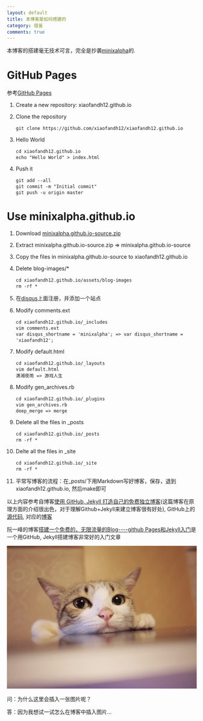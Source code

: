 ```yaml
---
layout: default
title: 本博客是如何搭建的
category: 借鉴
comments: true
---
```


本博客的搭建毫无技术可言，完全是抄袭[minixalpha](http://minixalpha.github.io)的.

# GitHub Pages
参考[GitHub Pages](https://pages.github.com)

1. Create a new repository: xiaofandh12.github.io
2. Clone the repository
   
    ```
    git clone https://github.com/xiaofandh12/xiaofandh12.github.io
    ```

3. Hello World
    
    ```
    cd xiaofandh12.github.io
    echo "Hello World" > index.html
    ```

4. Push it

    ```
    git add --all
    git commit -m "Initial commit"
    git push -u origin master
    ```

# Use minixalpha.github.io

1. Download [minixalpha.github.io-source.zip](https://github.com/minixalpha/minixalpha.github.io.git)
2. Extract minixalpha.github.io-source.zip => minixalpha.github.io-source
3. Copy the files in minixalpha.github.io-source to xiaofandh12.github.io
4. Delete blog-images/*

    ```
    cd xiaofandh12.github.io/assets/blog-images
    rm -rf *
    ```

5. 在[disqus](https://disqus.com/)上面注册，并添加一个站点

6. Modify comments.ext
    
    ```
    cd xiaofandh12.github.io/_includes
    vim comments.ext
    var disqus_shortname = 'minixalpha'; => var disqus_shortname = 'xiaofandh12';
    ```

7. Modify default.html

    ```
    cd xiaofandh12.github.io/_layouts
    vim default.html
    潇湘夜雨 => 游戏人生
    ```

8. Modify gen_archives.rb
    
    ```
    cd xiaofandh12.github.io/_plugins
    vim gen_archives.rb
    deep_merge => merge
    ```
9. Delete all the files in _posts

    ```
    cd xiaofandh12.github.io/_posts
    rm -rf *
    ```

10. Delte all the files in _site

    ```
    cd xiaofandh12.github.io/_site
    rm -rf *
    ```

11. 平常写博客的流程：在_posts/下用Markdown写好博客，保存，退到xiaofandh12.github.io, 然后make即可

以上内容参考自博客[使用 GitHub, Jekyll 打造自己的免费独立博客](http://blog.csdn.net/on_1y/article/details/19259435)(这篇博客在原理方面的介绍很出色，对于理解Github+Jekyll来建立博客很有好处), GitHub上的[源代码](https://github.com/minixalpha/minixalpha.github.io), 对应的[博客](http://minixalpha.github.io)

阮一峰的博客[搭建一个免费的，无限流量的Blog----github Pages和Jekyll入门](http://www.ruanyifeng.com/blog/2012/08/blogging_with_jekyll.html)是一个用GitHub, Jekyll搭建博客非常好的入门文章

![miao](/assets/blog-images/miao.jpg)

问：为什么这里会插入一张图片呢？

答：因为我想试一试怎么在博客中插入图片...
